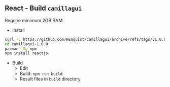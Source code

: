 React - Build `camillagui`
---
Require minimum 2GB RAM
- Install
```sh
curl -L https://github.com/HEnquist/camillagui/archive/refs/tags/v1.0.0.tar.gz | bsdtar xf -
cd camillagui-1.0.0
pacman -Sy npm
npm install reactjs
```

- Build
	- Edit
	- Build: `npm run build`
	- Result files in `build` directory
